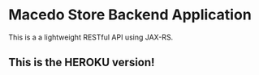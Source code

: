 # Macedo Store Backend Application 

This is a a lightweight RESTful API using JAX-RS.
    
## This is the HEROKU version!

